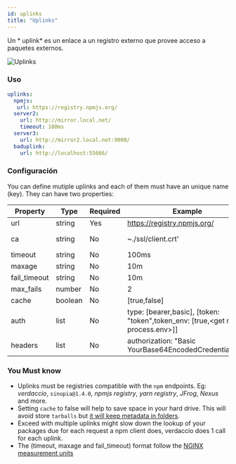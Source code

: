 ```yaml
---
id: uplinks
title: "Uplinks"
---
```

Un * uplink* es un enlace a un registro externo que provee acceso a paquetes externos.

![Uplinks](/img/uplinks.png)

### Uso

```yaml
uplinks:
  npmjs:
   url: https://registry.npmjs.org/
  server2:
    url: http://mirror.local.net/
    timeout: 100ms
  server3:
    url: http://mirror2.local.net:9000/
  baduplink:
    url: http://localhost:55666/
```

### Configuración

You can define mutiple uplinks and each of them must have an unique name (key). They can have two properties:

| Property     | Type    | Required | Example                                                                             | Support | Description                                                                                                        | Default    |
| ------------ | ------- | -------- | ----------------------------------------------------------------------------------- | ------- | ------------------------------------------------------------------------------------------------------------------ | ---------- |
| url          | string  | Yes      | https://registry.npmjs.org/                                                         | all     | The registry url                                                                                                   | npmjs      |
| ca           | string  | No       | ~./ssl/client.crt'                                                                  | all     | SSL path certificate                                                                                               | No default |
| timeout      | string  | No       | 100ms                                                                               | all     | set new timeout for the request                                                                                    | 30s        |
| maxage       | string  | No       | 10m                                                                                 | all     | limit maximun failure request                                                                                      | 2m         |
| fail_timeout | string  | No       | 10m                                                                                 | all     | defines max time when a request becomes a failure                                                                  | 5m         |
| max_fails    | number  | No       | 2                                                                                   | all     | limit maximun failure request                                                                                      | 2          |
| cache        | boolean | No       | [true,false]                                                                        | >= 2.1  | avoid cache tarballs                                                                                               | true       |
| auth         | list    | No       | type: [bearer,basic], [token: "token",token_env: [true,\<get name process.env\>]] | >= 2.5  | assigns the header 'Authorization' see: http://blog.npmjs.org/post/118393368555/deploying-with-npm-private-modules | disabled   |
| headers      | list    | No       | authorization: "Basic YourBase64EncodedCredentials=="                               | all     | list of custom headers for the uplink                                                                              | disabled   |

### You Must know

* Uplinks must be registries compatible with the `npm` endpoints. Eg: *verdaccio*, `sinopia@1.4.0`, *npmjs registry*, *yarn registry*, *JFrog*, *Nexus* and more.
* Setting `cache` to false will help to save space in your hard drive. This will avoid store `tarballs` but [it will keep metadata in folders](https://github.com/verdaccio/verdaccio/issues/391).
* Exceed with multiple uplinks might slow down the lookup of your packages due for each request a npm client does, verdaccio does 1 call for each uplink.
* The (timeout, maxage and fail_timeout) format follow the [NGINX measurement units](http://nginx.org/en/docs/syntax.html)